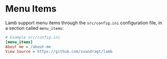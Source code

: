 # Menu Items

Lamb support menu items through the `src/config.ini` configuration file, in a section called `menu_items`:

```ini
# Example src/config.ini
[menu_items]
About me = /about-me
View Source = https://github.com/svandragt/lamb
```
